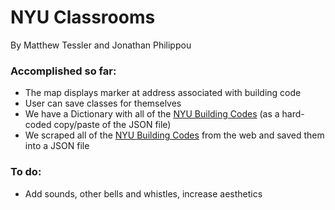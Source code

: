 # NYU Classrooms
By Matthew Tessler and Jonathan Philippou

### Accomplished so far:
  * The map displays marker at address associated with building code
  * User can save classes for themselves
  * We have a Dictionary with all of the [NYU Building Codes](http://www.nyu.edu/students/student-information-and-resources/registration-records-and-graduation/registration/classroom-locations.html) (as a hard-coded copy/paste of the JSON file)
  * We scraped all of the [NYU Building Codes](http://www.nyu.edu/students/student-information-and-resources/registration-records-and-graduation/registration/classroom-locations.html) from the web and saved them into a JSON file

### To do:

 * Add sounds, other bells and whistles, increase aesthetics

 
